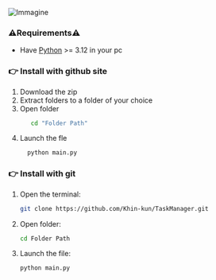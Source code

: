 ![Immagine](https://cdn.discordapp.com/attachments/827108551117635605/1224398698432168007/image.png?ex=661d5925&is=660ae425&hm=31a210559e2ec2144e7d2db5eef1d64f610222cef45d7dc37ef22f4af01137cc&)
### ⚠️Requirements⚠️ <br>
  - Have [Python](https://www.python.org/downloads/) >= 3.12 in your pc

### 👉 Install with github site
1. Download the zip
2. Extract folders to a folder of your choice
3. Open folder
   ```bash
      cd "Folder Path"
    ```
4. Launch the fle
    ```bash 
      python main.py
     ```

### 👉 Install with git

1. Open the terminal:
    ```bash
    git clone https://github.com/Khin-kun/TaskManager.git
    ```

3. Open folder:
    ```bash
   cd Folder Path
     ```

5. Launch the file:
    ```bash
   python main.py
    ```
